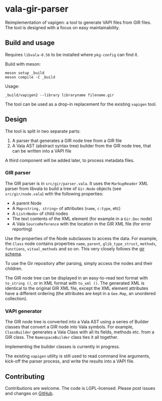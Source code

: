 # vala-gir-parser

Reimplementation of vapigen: a tool to generate VAPI files from GIR files. The
tool is designed with a focus on easy maintainability.

## Build and usage

Requires `libvala-0.56` to be installed where `pkg-config` can find it.

Build with meson:

```
meson setup _build
meson compile -C _build
```

Usage:

```
_build/vapigen2 --library libraryname filename.gir
```

The tool can be used as a drop-in replacement for the existing `vapigen` tool.

## Design

The tool is split in two separate parts:

1. A parser that generates a GIR node tree from a GIR file
2. A Vala AST (abstract syntax tree) builder from the GIR node tree, that can be
   written into a VAPI file

A third component will be added later, to process metadata files.

### GIR parser

The GIR parser is in `src/gir/parser.vala`. It uses the `MarkupReader` XML
parser from libvala to build a tree of `Gir.Node` objects (see
`src/gir/node.vala`) with the following properties:

- A parent Node
- A `Map<string, string>` of attributes (`name`, `c:type`, etc)
- A `List<Node>` of child nodes
- The text contents of the XML element (for example in a `Gir.Doc` node)
- A Vala `SourceReference` with the location in the GIR XML file (for error
  reporting)

Use the properties of the Node subclasses to access the data. For example, the
`Class` node contains properties `name`, `parent`, `glib_type_struct`,
`methods`, `functions`, `vitual_methods` and so on. This very closely follows
the [gir schema](https://gitlab.gnome.org/GNOME/gobject-introspection/-/blob/main/docs/gir-1.2.rnc).

To use the Gir repository after parsing, simply access the nodes and their
children.

The GIR node tree can be displayed in an easy-to-read text format with
`to_string ()`, or in XML format with `to_xml ()`. The generated XML is
identical to the original GIR XML file, except the XML element attributes have a
different ordering (the attributes are kept in a `Gee.Map`, an unordered
collection).

### VAPI generator

The GIR node tree is converted into a Vala AST using a series of Builder classes
that convert a GIR node into Vala symbols. For example, `ClassBuilder` generates
a Vala Class with all its fields, methods etc. from a GIR class. The
`NamespaceBuilder` class ties it all together.

Implementing the builder classes is currently in progress.

The existing `vapigen` utility is still used to read command line arguments,
kick-off the parser process, and write the results into a VAPI file.

## Contributing

Contributions are welcome. The code is LGPL-licensed. Please post issues and
changes on [GitHub](https://github.com/jwharm/vala-gir-parser/).
